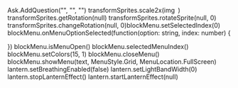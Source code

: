 Ask.AddQuestion("", "", "")
transformSprites.scale2x(img` `)
transformSprites.getRotation(null)
transformSprites.rotateSprite(null, 0)
transformSprites.changeRotation(null, 0)blockMenu.setSelectedIndex(0)
blockMenu.onMenuOptionSelected(function(option: string, index: number) {

})
blockMenu.isMenuOpen()
blockMenu.selectedMenuIndex()
blockMenu.setColors(15, 1)
blockMenu.closeMenu()
blockMenu.showMenu(text, MenuStyle.Grid, MenuLocation.FullScreen)
lantern.setBreathingEnabled(false)
lantern.setLightBandWidth(0)
lantern.stopLanternEffect()
lantern.startLanternEffect(null)
